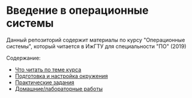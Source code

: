 ﻿# Введение в операционные системы

Данный репозиторий содержит материалы по курсу "Операционные системы", который читается в ИжГТУ для специальности "ПО" (2019)

Содержание:
- [Что читать по теме курса](docs/instructions/what_read.md)
- [Подготовка и настройка окружения](docs/preparing/index.md)
- [Практические задания](docs/practice/index.md)
- [Домашние/лабораторные работы](docs/lab/index.md)
